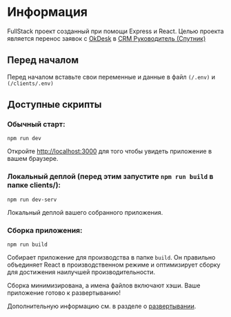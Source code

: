 # Информация

FullStack проект созданный при помощи Express и React.
Целью проекта является перенос заявок с [OkDesk](https://okdesk.com/) в [CRM Руководитель (Спутник)](https://www.rukovoditel.net.ru/)

## Перед началом

Перед началом вставьте свои переменные и данные в файл `(/.env)` и `(/clients/.env)`

## Доступные скрипты

### Обычный старт:

`npm run dev`

Откройте [http://localhost:3000](http://localhost:3000) для того чтобы увидеть приложение в вашем браузере.


### Локальный деплой (перед этим запустите `npm run build` в папке clients/):

 `npm run dev-serv`

Локальный деплой вашего собранного приложения.

### Сборка приложения:

`npm run build`

Собирает приложение для производства в папке `build`.
Он правильно объединяет React в производственном режиме и оптимизирует сборку для достижения наилучшей производительности.

Сборка минимизирована, а имена файлов включают хэши.
Ваше приложение готово к развертыванию!

Дополнительную информацию см. в разделе о [развертывании](https://facebook.github.io/create-react-app/docs/deployment).

